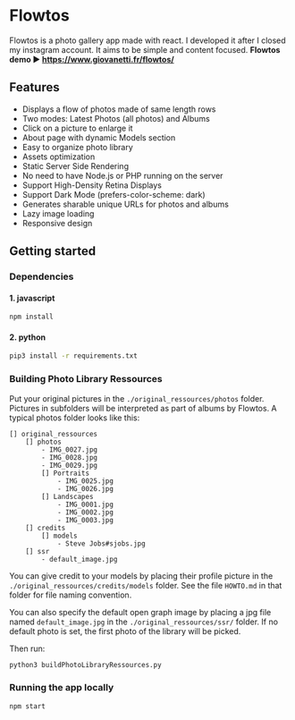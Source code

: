 # Flowtos #

Flowtos is a photo gallery app made with react. I developed it after I closed my instagram account.
It aims to be simple and content focused. 
**Flowtos demo  ▶️ https://www.giovanetti.fr/flowtos/**

## Features ##

- Displays a flow of photos made of same length rows
- Two modes: Latest Photos (all photos) and Albums
- Click on a picture to enlarge it
- About page with dynamic Models section
- Easy to organize photo library
- Assets optimization
- Static Server Side Rendering
- No need to have Node.js or PHP running on the server
- Support High-Density Retina Displays
- Support Dark Mode (prefers-color-scheme: dark)
- Generates sharable unique URLs for photos and albums
- Lazy image loading
- Responsive design

## Getting started ##

### Dependencies ###

#### 1. javascript ####

```bash
npm install
```

#### 2. python ####

```bash
pip3 install -r requirements.txt
```

### Building Photo Library Ressources ###

Put your original pictures in the ```./original_ressources/photos``` folder. Pictures in subfolders will be interpreted as part of albums by Flowtos. A typical photos folder looks like this:

```
[] original_ressources
    [] photos
        - IMG_0027.jpg
        - IMG_0028.jpg
        - IMG_0029.jpg
        [] Portraits
            - IMG_0025.jpg
            - IMG_0026.jpg
        [] Landscapes
            - IMG_0001.jpg
            - IMG_0002.jpg
            - IMG_0003.jpg
    [] credits
        [] models
            - Steve Jobs#sjobs.jpg
    [] ssr
        - default_image.jpg
```

You can give credit to your models by placing their profile picture in the ```./original_ressources/credits/models``` folder. See the file  ```HOWTO.md``` in that folder for file naming convention.

You can also specify the default open graph image by placing a jpg file named ```default_image.jpg``` in the ```./original_ressources/ssr/``` folder. If no default photo is set, the first photo of the library will be picked.

Then run:

```bash
python3 buildPhotoLibraryRessources.py
```

### Running the app locally ###

```bash
npm start
```
